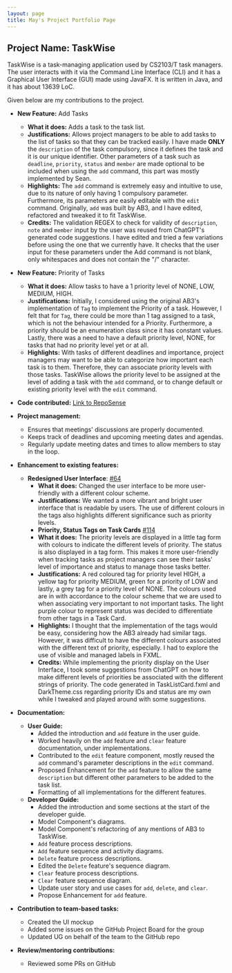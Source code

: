 ```yaml
---
layout: page
title: May's Project Portfolio Page
---
```


## Project Name: TaskWise
TaskWise is a task-managing application used by CS2103/T task managers.
The user interacts with it via the Command Line Interface (CLI) and it has a Graphical User
Interface (GUI) made using JavaFX. It is written in Java, and it has about 13639 LoC.

Given below are my contributions to the project.

* **New Feature:** Add Tasks
  * **What it does:** Adds a task to the task list.
  * **Justifications:** Allows project managers to be able to add tasks to the list of tasks so that they can
    be tracked easily. I have made **ONLY** the `description` of the task compulsory, since it
    defines the task and it is our unique identifier. Other parameters of a task such as `deadline`, `priority`,
    `status` and `member` are made optional to be included when using the `add` command, this part was mostly
    implemented by Sean.
  * **Highlights:** The `add` command is extremely easy and intuitive to use, due to its nature of only having 1
    compulsory parameter. Furthermore, its parameters are easily editable with the `edit` command. Originally, `add` was
    built by AB3, and I have edited, refactored and tweaked it to fit TaskWise.
  * **Credits:** The validation REGEX to check for validity of `description`, `note` and `member` input by the user
    was reused from ChatGPT's generated code suggestions. I have edited and tried a few variations before using the one that we
    currently have. It checks that the user input for these parameters under the Add command is not blank, only
    whitespaces and does not contain the "/" character.

* **New Feature:** Priority of Tasks
  * **What it does:** Allow tasks to have a 1 priority level of NONE, LOW, MEDIUM, HIGH.
  * **Justifications:** Initially, I considered using the original AB3's implementation of `Tag` to implement the Priority
    of a task. However, I felt that for `Tag`, there could be more than 1 tag assigned to a task, which is not the
    behaviour intended for a Priority. Furthermore, a priority should be an enumeration class since it has constant
    values. Lastly, there was a need to have a default priority level, NONE, for tasks that had no priority level yet
    or at all.
  * **Highlights:** With tasks of different deadlines and importance, project managers may want to be able to
    categorize how important each task is to them. Therefore, they can associate priority levels with those tasks.
    TaskWise allows the priority level to be assigned at the level of adding a task with the `add` command, or to change
    default or existing priority level with the `edit` command.

* **Code contributed:** [Link to RepoSense](https://nus-cs2103-ay2324s1.github.io/tp-dashboard/?search=maypfv&sort=groupTitle&sortWithin=title&timeframe=commit&mergegroup=&groupSelect=groupByRepos&breakdown=true&checkedFileTypes=docs~functional-code~test-code&since=2023-09-22&tabOpen=true&tabType=authorship&tabAuthor=maypfv&tabRepo=AY2324S1-CS2103T-T17-1%2Ftp%5Bmaster%5D&authorshipIsMergeGroup=false&authorshipFileTypes=docs~functional-code~test-code&authorshipIsBinaryFileTypeChecked=false&authorshipIsIgnoredFilesChecked=false)

* **Project management:**
  * Ensures that meetings' discussions are properly documented.
  * Keeps track of deadlines and upcoming meeting dates and agendas.
  * Regularly update meeting dates and times to allow members to stay in the loop.

* **Enhancement to existing features:**
  * **Redesigned User Interface**: [#64](https://github.com/AY2324S1-CS2103T-T17-1/tp/pull/64)
    * **What it does:** Changed the user interface to be more user-friendly with a different colour scheme.
    * **Justifications:** We wanted a more vibrant and bright user interface that is readable by users. The use of different
      colours in the tags also highlights different significance such as priority levels.
    * **Priority, Status Tags on Task Cards** [#114](https://github.com/AY2324S1-CS2103T-T17-1/tp/pull/114)
    * **What it does:** The priority levels are displayed in a little tag form with colours to indicate the different levels
      of priority. The status is also displayed in a tag form. This makes it more user-friendly when tracking tasks as
      project managers can see their tasks' level of importance and status to manage those tasks better.
    * **Justifications:** A red coloured tag for priority level HIGH, a yellow tag for priority MEDIUM, green for a
      priority of LOW and lastly, a grey tag for a priority level of NONE. The colours used are in with accordance to the
      colour scheme that we are used to when associating very important to not important tasks. The light purple colour
      to represent status was decided to differentiate from other tags in a Task Card.
    * **Highlights:** I thought that the implementation of the tags would be easy, considering how the AB3 already had
      similar tags. However, it was difficult to have the different colours associated with the different text of
      priority, especially. I had to explore the use of visible and managed labels in FXML.
    * **Credits:** While implementing the priority display on the User Interface, I took some suggestions from ChatGPT on
      how to make different levels of priorities be associated with the different strings of priority. The code generated
      in TaskListCard.fxml and DarkTheme.css regarding priority IDs and status are my own while I tweaked and played
      around with some suggestions.

* **Documentation:**
  * **User Guide:**
    * Added the introduction and `add` feature in the user guide.
    * Worked heavily on the `add` feature and `clear` feature documentation, under implementations.
    * Contributed to the `edit` feature component, mostly reused the `add` command's parameter descriptions in the `edit`
      command.
    * Proposed Enhancement for the `add` feature to allow the same `description` but different other parameters to be added to
      the task list.
    * Formatting of all implementations for the different features.
  * **Developer Guide:**
    * Added the introduction and some sections at the start of the developer guide.
    * Model Component's diagrams.
    * Model Component's refactoring of any mentions of AB3 to TaskWise.
    * `Add` feature process descriptions.
    * `Add` feature sequence and activity diagrams.
    * `Delete` feature process descriptions.
    * Edited the `Delete` feature's sequence diagram.
    * `Clear` feature process descriptions.
    * `Clear` feature sequence diagram.
    * Update user story and use cases for `add`, `delete`, and `clear`.
    * Propose Enhancement for `add` feature.
* **Contribution to team-based tasks:**
  * Created the UI mockup
  * Added some issues on the GitHub Project Board for the group
  * Updated UG on behalf of the team to the GitHub repo
* **Review/mentoring contributions:**
  * Reviewed some PRs on GitHub
